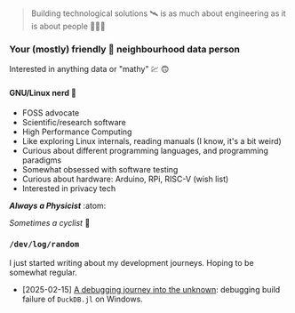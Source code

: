> Building technological solutions :artificial_satellite: is as much about engineering as it is about people :people_holding_hands:

### Your (mostly) friendly :feet: neighbourhood data person

Interested in anything data or "mathy" :chart: :upside_down_face:

#### GNU/Linux nerd :penguin:

- FOSS advocate
- Scientific/research software
- High Performance Computing
- Like exploring Linux internals, reading manuals (I know, it's a bit weird)
- Curious about different programming languages, and programming paradigms
- Somewhat obsessed with software testing
- Curious about hardware: Arduino, RPi, RISC-V (wish list)
- Interested in privacy tech 

***Always a Physicist*** :atom:

*Sometimes a cyclist* :bicyclist:


### `/dev/log/random`

I just started writing about my development journeys.  Hoping to be
somewhat regular.

- [2025-02-15] [A debugging journey into the
  unknown](./blog/2025-02-15-duckdb-julia-windows.md): debugging build
  failure of `DuckDB.jl` on Windows.
